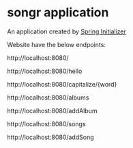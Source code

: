 # songr application 

An application created by [Spring Initializer](https://start.spring.io/)

Website have the below endpoints:

http://localhost:8080/

http://localhost:8080/hello

http://localhost:8080/capitalize/{word}

http://localhost:8080/albums

http://localhost:8080/addAlbum

http://localhost:8080/songs

http://localhost:8080/addSong



